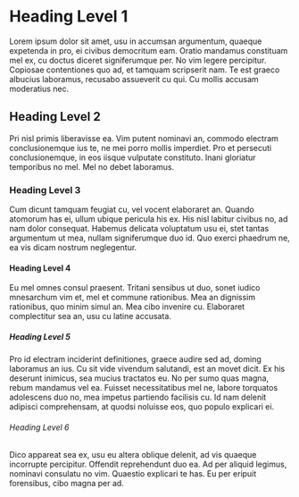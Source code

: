 # Heading Level 1
Lorem ipsum dolor sit amet, usu in accumsan argumentum, quaeque expetenda in pro, ei civibus democritum eam. Oratio mandamus constituam mel ex, cu doctus diceret signiferumque per. No vim legere percipitur. Copiosae contentiones quo ad, et tamquam scripserit nam. Te est graeco albucius laboramus, recusabo assueverit cu qui. Cu mollis accusam moderatius nec.

## Heading Level 2
Pri nisl primis liberavisse ea. Vim putent nominavi an, commodo electram conclusionemque ius te, ne mei porro mollis imperdiet. Pro et persecuti conclusionemque, in eos iisque vulputate constituto. Inani gloriatur temporibus no mel. Mel no debet laboramus.

### Heading Level 3
Cum dicunt tamquam feugiat cu, vel vocent elaboraret an. Quando atomorum has ei, ullum ubique pericula his ex. His nisl labitur civibus no, ad nam dolor consequat. Habemus delicata voluptatum usu ei, stet tantas argumentum ut mea, nullam signiferumque duo id. Quo exerci phaedrum ne, ea vis dicam nostrum neglegentur.

#### Heading Level 4
Eu mel omnes consul praesent. Tritani sensibus ut duo, sonet iudico mnesarchum vim et, mel et commune rationibus. Mea an dignissim rationibus, quo minim simul an. Mea cibo invenire cu. Elaboraret complectitur sea an, usu cu latine accusata.

##### Heading Level 5
Pro id electram inciderint definitiones, graece audire sed ad, doming laboramus an ius. Cu sit vide vivendum salutandi, est an movet dicit. Ex his deserunt inimicus, sea mucius tractatos eu. No per sumo quas magna, rebum mandamus vel ea. Fuisset necessitatibus mel ne, labore torquatos adolescens duo no, mea impetus partiendo facilisis cu. Id nam delenit adipisci comprehensam, at quodsi noluisse eos, quo populo explicari ei.

###### Heading Level 6
Dico appareat sea ex, usu eu altera oblique delenit, ad vis quaeque incorrupte percipitur. Offendit reprehendunt duo ea. Ad per aliquid legimus, nominavi consulatu no vim. Quaestio explicari te has. Eu per eripuit forensibus, cibo magna per ad.
